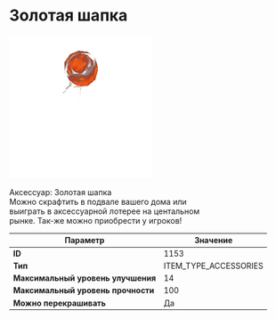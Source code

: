 # Золотая шапка

![Item Image](../img/1153.webp?raw=true)

Аксессуар: Золотая шапка<br>Можно скрафтить в подвале вашего дома или<br>выиграть в аксессуарной лотерее на центальном<br>рынке. Так-же можно приобрести у игроков!


| Параметр | Значение |
|----------|----------|
| **ID** | 1153 |
| **Тип** | ITEM_TYPE_ACCESSORIES |
| **Максимальный уровень улучшения** | 14 |
| **Максимальный уровень прочности** | 100 |
| **Можно перекрашивать** | Да |

